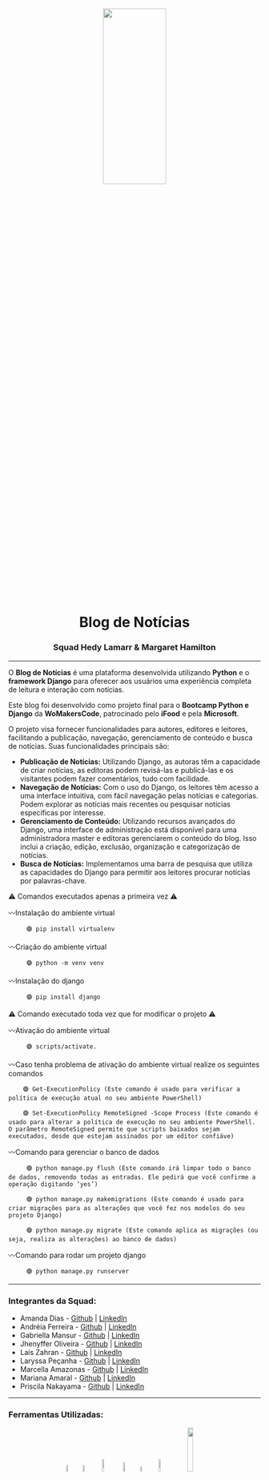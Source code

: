 <h1 align="center">
    
<p align="center">
<img src= "https://www.phpit.com.br/storage/2017/10/womakers.jpg" width="50%" height="30%"/>

<h1 align="center"><b>Blog de Notícias</b></h1>
<h3 align="center"><b>Squad Hedy Lamarr & Margaret Hamilton</b></h3>

---

<p align="center"> 

O **Blog de Notícias** é uma plataforma desenvolvida utilizando **Python** e o **framework Django** para oferecer aos usuários uma experiência completa de leitura e interação com notícias. 

Este blog foi desenvolvido como projeto final para o **Bootcamp Python e Django** da **WoMakersCode**, patrocinado pelo **iFood** e pela **Microsoft**.

O projeto visa fornecer funcionalidades para autores, editores e leitores, facilitando a publicação, navegação, gerenciamento de conteúdo e busca de notícias. Suas funcionalidades principais são:

+ **Publicação de Notícias:** Utilizando Django, as autoras têm a capacidade de criar notícias, as editoras podem revisá-las e publicá-las e os visitantes podem fazer comentários, tudo com facilidade.
+ **Navegação de Notícias:** Com o uso do Django, os leitores têm acesso a uma interface intuitiva, com fácil navegação pelas notícias e categorias. Podem explorar as notícias mais recentes ou pesquisar notícias específicas por interesse.
+ **Gerenciamento de Conteúdo:** Utilizando recursos avançados do Django, uma interface de administração está disponível para uma administradora master e editoras gerenciarem o conteúdo do blog. Isso inclui a criação, edição, exclusão, organização e categorização de notícias.
+ **Busca de Notícias:** Implementamos uma barra de pesquisa que utiliza as capacidades do Django para permitir aos leitores procurar notícias por palavras-chave.
</p>


⚠ Comandos executados apenas a primeira vez ⚠

〰Instalação do ambiente virtual

         🟣 pip install virtualenv
   
〰Criação do ambiente virtual

         🟣 python -m venv venv   
    
〰Instalação do django

         🟣 pip install django

⚠ Comando executado toda vez que for modificar o projeto ⚠

〰Ativação do ambiente virtual
  
         🟣 scripts/activate.
         
〰Caso tenha problema de ativação do ambiente virtual realize os seguintes comandos

        🟣 Get-ExecutionPolicy (Este comando é usado para verificar a política de execução atual no seu ambiente PowerShell)

        🟣 Set-ExecutionPolicy RemoteSigned -Scope Process (Este comando é usado para alterar a política de execução no seu ambiente PowerShell. O parâmetro RemoteSigned permite que scripts baixados sejam executados, desde que estejam assinados por um editor confiáve)

〰Comando para gerenciar o banco de dados

         🟣 python manage.py flush (Este comando irá limpar todo o banco de dados, removendo todas as entradas. Ele pedirá que você confirme a operação digitando ‘yes’)
         
         🟣 python manage.py makemigrations (Este comando é usado para criar migrações para as alterações que você fez nos modelos do seu projeto Django)
         
         🟣 python manage.py migrate (Este comando aplica as migrações (ou seja, realiza as alterações) ao banco de dados)

〰Comando para rodar um projeto django

         🟣 python manage.py runserver

---

<h3>Integrantes da Squad:</h3>

+ Amanda Dias -  [Github](https://github.com/Agdakelda) | [LinkedIn](https://www.linkedin.com/in/amanda-dias-a-ferreira/)
+ Andréia Ferreira - [Github](https://github.com/andreiamferreira) | [LinkedIn](https://www.linkedin.com/in/andreiamferreira/)
+ Gabriella Mansur - [Github]() | [LinkedIn]()
+ Jhenyffer Oliveira  - [Github](https://github.com/JhenyfferOliveira) | [LinkedIn](https://www.linkedin.com/in/jhenyfferoliveira/)
+ Laís Zahran  - [Github](https://github.com/laisrz) | [LinkedIn](https://www.linkedin.com/in/laisrz)
+ Laryssa Peçanha - [Github](https://github.com/laryscampark) | [LinkedIn](https://www.linkedin.com/in/laryssape%C3%A7anha/)
+ Marcella Amazonas - [Github](https://github.com/marcellaamazonas) | [LinkedIn](https://www.linkedin.com/in/marcellaamazonas/)
+ Mariana Amaral  - [Github](https://github.com/mariana1008) | [LinkedIn](https://www.linkedin.com/in/mariana-santana-amaral-96aa53119/)
+ Priscila Nakayama  - [Github](https://github.com/PuriNakayama) | [LinkedIn](https://www.linkedin.com/in/priscila-nakayama/)

---

<h3>Ferramentas Utilizadas:</h3>

<p align="center">
<img src= "https://s3.dualstack.us-east-2.amazonaws.com/pythondotorg-assets/media/files/python-logo-only.svg" width="5.8%"/>
<img src= "https://static-00.iconduck.com/assets.00/django-icon-1606x2048-lwmw1z73.png" width="5.8%"/>
<img src= "https://upload.wikimedia.org/wikipedia/commons/b/b2/Bootstrap_logo.svg" width="8%"/>
<img src= "https://upload.wikimedia.org/wikipedia/commons/6/61/HTML5_logo_and_wordmark.svg" width="7%"/>
<img src= "https://upload.wikimedia.org/wikipedia/commons/d/d5/CSS3_logo_and_wordmark.svg" width="5%"/>
<img src= "https://upload.wikimedia.org/wikipedia/commons/c/c2/GitHub_Invertocat_Logo.svg" width="8%"/>
<img src= "https://upload.wikimedia.org/wikipedia/commons/1/19/SQLite_Logo_4.png" width="15%"/>
</p>
